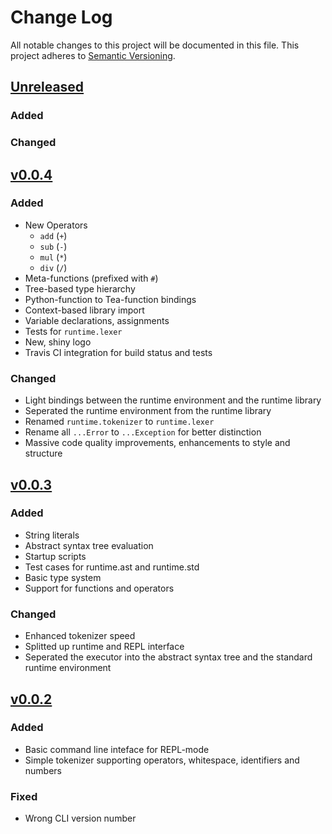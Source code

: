 # Change Log
All notable changes to this project will be documented in this file.
This project adheres to [Semantic Versioning](https://semver.org).

## [Unreleased]
### Added

### Changed

## [v0.0.4]
### Added
- New Operators
  - `add` (`+`)
  - `sub` (`-`)
  - `mul` (`*`)
  - `div` (`/`)
- Meta-functions (prefixed with `#`)
- Tree-based type hierarchy
- Python-function to Tea-function bindings
- Context-based library import
- Variable declarations, assignments
- Tests for `runtime.lexer`
- New, shiny logo
- Travis CI integration for build status and tests

### Changed
- Light bindings between the runtime environment and the runtime library
- Seperated the runtime environment from the runtime library
- Renamed `runtime.tokenizer` to `runtime.lexer`
- Rename all `...Error` to `...Exception` for better distinction
- Massive code quality improvements, enhancements to style and structure

## [v0.0.3]
### Added
- String literals
- Abstract syntax tree evaluation
- Startup scripts
- Test cases for runtime.ast and runtime.std
- Basic type system
- Support for functions and operators

### Changed
- Enhanced tokenizer speed
- Splitted up runtime and REPL interface
- Seperated the executor into the abstract syntax tree and the standard runtime environment

## [v0.0.2]
### Added
- Basic command line inteface for REPL-mode
- Simple tokenizer supporting operators, whitespace, identifiers and numbers

### Fixed
- Wrong CLI version number


[Unreleased]: https://github.com/lnsp/tea/compare/v0.0.4...master
[v0.0.4]: https://github.com/lnsp/tea/compare/v0.0.3...v0.0.4
[v0.0.3]: https://github.com/lnsp/tea/compare/v0.0.2...v0.0.3
[v0.0.2]: https://github.com/lnsp/tea/compare/v0.0.1...v0.0.2
